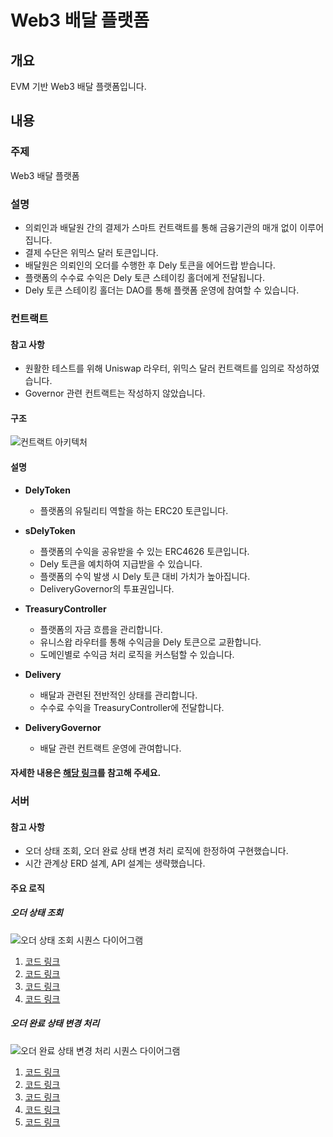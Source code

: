 # Web3 배달 플랫폼

## 개요
EVM 기반 Web3 배달 플랫폼입니다.

## 내용

### 주제
Web3 배달 플랫폼

### 설명
- 의뢰인과 배달원 간의 결제가 스마트 컨트랙트를 통해 금융기관의 매개 없이 이루어집니다.
- 결제 수단은 위믹스 달러 토큰입니다.
- 배달원은 의뢰인의 오더를 수행한 후 Dely 토큰을 에어드랍 받습니다.
- 플랫폼의 수수료 수익은 Dely 토큰 스테이킹 홀더에게 전달됩니다.
- Dely 토큰 스테이킹 홀더는 DAO를 통해 플랫폼 운영에 참여할 수 있습니다.

### 컨트랙트

#### 참고 사항
- 원활한 테스트를 위해 Uniswap 라우터, 위믹스 달러 컨트랙트를 임의로 작성하였습니다.
- Governor 관련 컨트랙트는 작성하지 않았습니다.

#### 구조
![컨트랙트 아키텍처](Delivery_contract_architecture.svg)

#### 설명
- **DelyToken**
  - 플랫폼의 유틸리티 역할을 하는 ERC20 토큰입니다.

- **sDelyToken**
  - 플랫폼의 수익을 공유받을 수 있는 ERC4626 토큰입니다.
  - Dely 토큰을 예치하여 지급받을 수 있습니다.
  - 플랫폼의 수익 발생 시 Dely 토큰 대비 가치가 높아집니다.
  - DeliveryGovernor의 투표권입니다.

- **TreasuryController**
  - 플랫폼의 자금 흐름을 관리합니다.
  - 유니스왑 라우터를 통해 수익금을 Dely 토큰으로 교환합니다.
  - 도메인별로 수익금 처리 로직을 커스텀할 수 있습니다.

- **Delivery**
  - 배달과 관련된 전반적인 상태를 관리합니다.
  - 수수료 수익을 TreasuryController에 전달합니다.

- **DeliveryGovernor**
  - 배달 관련 컨트랙트 운영에 관여합니다.

#### 자세한 내용은 [해당 링크](https://deepwiki.com/dltndn/Wemade-interview-assignment/2-smart-contracts)를 참고해 주세요.

### 서버

#### 참고 사항
- 오더 상태 조회, 오더 완료 상태 변경 처리 로직에 한정하여 구현했습니다.
- 시간 관계상 ERD 설계, API 설계는 생략했습니다.

#### 주요 로직

##### 오더 상태 조회
![오더 상태 조회 시퀀스 다이어그램](Delivery_Server_getOrderStatus_sequence.svg)

1. [코드 링크](https://github.com/dltndn/Wemade-interview-assignment/blob/a60f8c1320338ab7793127c1829760b7983341be/server/src/domains/order/v1/order-v1.controller.ts#L29)
2. [코드 링크](https://github.com/dltndn/Wemade-interview-assignment/blob/a60f8c1320338ab7793127c1829760b7983341be/server/src/domains/order/v1/order-v1.service.ts#L30)
3. [코드 링크](https://github.com/dltndn/Wemade-interview-assignment/blob/a60f8c1320338ab7793127c1829760b7983341be/server/src/domains/order/v1/order-v1.service.ts#L33)
4. [코드 링크](https://github.com/dltndn/Wemade-interview-assignment/blob/a60f8c1320338ab7793127c1829760b7983341be/server/src/domains/order/v1/order-v1.service.ts#L34)

##### 오더 완료 상태 변경 처리
![오더 완료 상태 변경 처리 시퀀스 다이어그램](Delivery_Server_updateCompletedOrder_sequence.svg)

1. [코드 링크](https://github.com/dltndn/Wemade-interview-assignment/blob/a60f8c1320338ab7793127c1829760b7983341be/server/src/domains/polling/v1/polling-v1.controller.ts#L20)
2. [코드 링크](https://github.com/dltndn/Wemade-interview-assignment/blob/a60f8c1320338ab7793127c1829760b7983341be/server/src/domains/polling/v1/polling-v1.service.ts#L44)
3. [코드 링크](https://github.com/dltndn/Wemade-interview-assignment/blob/a60f8c1320338ab7793127c1829760b7983341be/server/src/domains/polling/v1/polling-v1.service.ts#L46)
4. [코드 링크](https://github.com/dltndn/Wemade-interview-assignment/blob/a60f8c1320338ab7793127c1829760b7983341be/server/src/domains/order/v1/order-v1.controller.ts#L34)
5. [코드 링크](https://github.com/dltndn/Wemade-interview-assignment/blob/a60f8c1320338ab7793127c1829760b7983341be/server/src/domains/order/v1/order-v1.service.ts#L50) 
